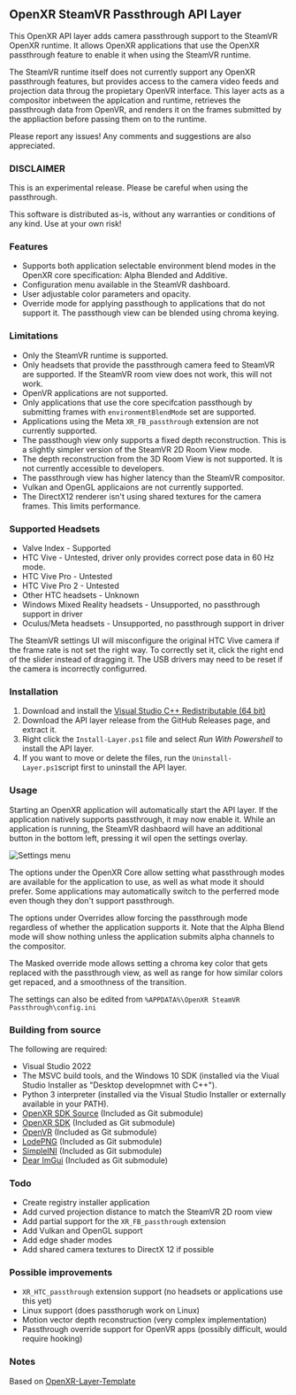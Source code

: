 OpenXR SteamVR Passthrough API Layer
---

This OpenXR API layer adds camera passthrough support to the SteamVR OpenXR runtime. It allows OpenXR applications that use the OpenXR passthrough feature to enable it when using the SteamVR runtime. 

The SteamVR runtime itself does not currently support any OpenXR passthrough features, but provides access to the camera video feeds and projection data throug the propietary OpenVR interface. This layer acts as a compositor inbetween the applcation and  runtime, retrieves the passthrough data from OpenVR, and renders it on the frames submitted by the appliaction before passing them on to the runtime.

Please report any issues! Any comments and suggestions are also appreciated.

### DISCLAIMER ###
This is an experimental release. Please be careful when using the passthrough. 

This software is distributed as-is, without any warranties or conditions of any kind. Use at your own risk!


### Features ###

- Supports both application selectable environment blend modes in the OpenXR core specification: Alpha Blended and Additive.
- Configuration menu available in the SteamVR dashboard.
- User adjustable color parameters and opacity.
- Override mode for applying passthough to applications that do not support it. The passthough view can be blended using chroma keying.


### Limitations ###

- Only the SteamVR runtime is supported.
- Only headsets that provide the passthrough camera feed to SteamVR are supported. If the SteamVR room view does not work, this will not work.
- OpenVR applications are not supported.
- Only applications that use the core specifcation passthough by submitting frames with `environmentBlendMode` set are supported.
- Applications using the Meta `XR_FB_passthrough` extension are not currently supported.
- The passthough view only supports a fixed depth reconstruction. This is a slightly simpler version of the SteamVR 2D Room View mode.
- The depth reconstruction from the 3D Room View is not supported. It is not currently accessible to developers.
- The passthrough view has higher latency than the SteamVR compositor.
- Vulkan and OpenGL applicaions are not currently supported.
- The DirectX12 renderer isn't using shared textures for the camera frames. This limits performance.


### Supported Headsets ###

- Valve Index - Supported
- HTC Vive - Untested, driver only provides correct pose data in 60 Hz mode.
- HTC Vive Pro - Untested
- HTC Vive Pro 2 - Untested
- Other HTC headsets - Unknown
- Windows Mixed Reality headsets - Unsupported, no passthrough support in driver
- Oculus/Meta headsets - Unsupported, no passthrough support in driver

The SteamVR settings UI will misconfigure the original HTC Vive camera if the frame rate is not set the right way. To correctly set it, click the right end of the slider instead of dragging it. The USB drivers may need to be reset if the camera is incorrectly configurred.


### Installation ###

1. Download and install the [Visual Studio C++ Redistributable (64 bit) ](https://aka.ms/vs/17/release/vc_redist.x64.exe)
2. Download the API layer release from the GitHub Releases page, and extract it.
3. Right click the `Install-Layer.ps1` file and select *Run With Powershell* to install the API layer.
4. If you want to move or delete the files, run the `Uninstall-Layer.ps1`script first to uninstall the API layer.


### Usage ###
Starting an OpenXR application will automatically start the API layer. If the application natively supports passthrough, it may now enable it. While an application is running, the SteamVR dashbaord will have an additional button in the bottom left, pressing it wil open the settings overlay.

![Settings menu](https://github.com/Rectus/openxr-steamvr-passthrough/blob/release/settings_menu.png?raw=true)

The options under the OpenXR Core allow setting what passthrough modes are available for the application to use, as well as what mode it should prefer. Some applications may automatically switch to the perferred mode even though they don't support passthrough.

The options under Overrides allow forcing the passthrough mode regardless of whether the application supports it. Note that the Alpha Blend mode will show nothing unless the application submits alpha channels to the compositor.

The Masked override mode allows setting a chroma key color that gets replaced with the passthrough view, as well as range for how similar colors get repaced, and a smoothness of the transition.

The settings can also be edited from `%APPDATA%\OpenXR SteamVR Passthrough\config.ini`


### Building from source ###
The following are required:
- Visual Studio 2022 
- The MSVC build tools, and the Windows 10 SDK (installed via the Viual Studio Installer as "Desktop developmnet with C++").
- Python 3 interpreter (installed via the Visual Studio Installer or externally available in your PATH).
- [OpenXR SDK Source](https://github.com/KhronosGroup/OpenXR-SDK-Source) (Included as Git submodule)
- [OpenXR SDK](https://github.com/KhronosGroup/OpenXR-SDK) (Included as Git submodule)
- [OpenVR](https://github.com/ValveSoftware/openvr) (Included as Git submodule)
- [LodePNG](https://github.com/lvandeve/lodepng) (Included as Git submodule)
- [SimpleINI](https://github.com/brofield/simpleini) (Included as Git submodule)
- [Dear ImGui](https://github.com/ocornut/imgui) (Included as Git submodule)


### Todo ###

- Create registry installer application
- Add curved projection distance to match the SteamVR 2D room view
- Add partial support for the `XR_FB_passthrough` extension
- Add Vulkan and OpenGL support
- Add edge shader modes
- Add shared camera textures to DirectX 12 if possible


### Possible improvements ###

- `XR_HTC_passthrough` extension support (no headsets or applications use this yet)
- Linux support (does passthorugh work on Linux)
- Motion vector depth reconstruction (very complex implementation)
- Passthrough override support for OpenVR apps (possibly difficult, would require hooking)


### Notes ###
Based on [OpenXR-Layer-Template](https://github.com/mbucchia/OpenXR-Layer-Template)

